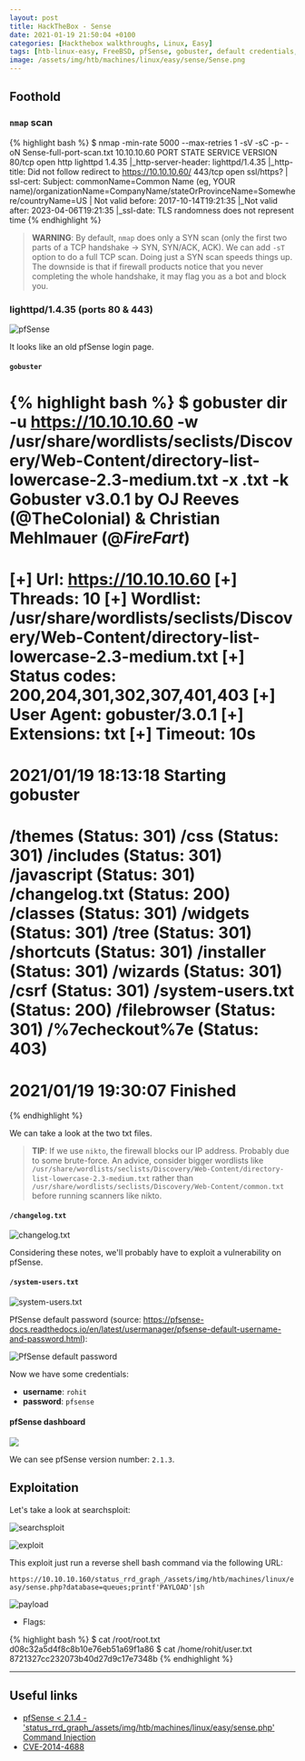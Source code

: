 ```yaml
---
layout: post
title: HackTheBox - Sense
date: 2021-01-19 21:50:04 +0100
categories: [Hackthebox walkthroughs, Linux, Easy]
tags: [htb-linux-easy, FreeBSD, pfSense, gobuster, default credentials, searchsploit, CVE-2014-4688, writeup, oscp-prep]
image: /assets/img/htb/machines/linux/easy/sense/Sense.png
---
```


## Foothold

### `nmap` scan

{% highlight bash %}
$ nmap -min-rate 5000 --max-retries 1 -sV -sC -p- -oN Sense-full-port-scan.txt 10.10.10.60
PORT    STATE SERVICE    VERSION
80/tcp  open  http       lighttpd 1.4.35
|_http-server-header: lighttpd/1.4.35
|_http-title: Did not follow redirect to https://10.10.10.60/
443/tcp open  ssl/https?
| ssl-cert: Subject: commonName=Common Name (eg, YOUR name)/organizationName=CompanyName/stateOrProvinceName=Somewhere/countryName=US
| Not valid before: 2017-10-14T19:21:35
|_Not valid after:  2023-04-06T19:21:35
|_ssl-date: TLS randomness does not represent time
{% endhighlight %}

> **WARNING**: By default, `nmap` does only a SYN scan (only the first two parts of a TCP handshake &rarr; SYN, SYN/ACK, ACK). We can add `-sT` option to do a full TCP scan. Doing just a SYN scan speeds things up. The downside is that if firewall products notice that you never completing the whole handshake, it may flag you as a bot and block you.

### lighttpd/1.4.35 (ports 80 & 443)

![pfSense](/assets/img/htb/machines/linux/easy/sense/80.png)

It looks like an old pfSense login page.

#### `gobuster`

{% highlight bash %}
$ gobuster dir -u https://10.10.10.60 -w /usr/share/wordlists/seclists/Discovery/Web-Content/directory-list-lowercase-2.3-medium.txt -x .txt -k
Gobuster v3.0.1
by OJ Reeves (@TheColonial) & Christian Mehlmauer (@_FireFart_)
===============================================================
[+] Url:            https://10.10.10.60
[+] Threads:        10
[+] Wordlist:       /usr/share/wordlists/seclists/Discovery/Web-Content/directory-list-lowercase-2.3-medium.txt
[+] Status codes:   200,204,301,302,307,401,403
[+] User Agent:     gobuster/3.0.1
[+] Extensions:     txt
[+] Timeout:        10s
===============================================================
2021/01/19 18:13:18 Starting gobuster
===============================================================
/themes (Status: 301)
/css (Status: 301)
/includes (Status: 301)
/javascript (Status: 301)
/changelog.txt (Status: 200)
/classes (Status: 301)
/widgets (Status: 301)
/tree (Status: 301)
/shortcuts (Status: 301)
/installer (Status: 301)
/wizards (Status: 301)
/csrf (Status: 301)
/system-users.txt (Status: 200)
/filebrowser (Status: 301)
/%7echeckout%7e (Status: 403)
===============================================================
2021/01/19 19:30:07 Finished
===============================================================
{% endhighlight %}

We can take a look at the two txt files.

> **TIP**: If we use `nikto`, the firewall blocks our IP address. Probably due to some brute-force. An advice, consider bigger wordlists like `/usr/share/wordlists/seclists/Discovery/Web-Content/directory-list-lowercase-2.3-medium.txt` rather than `/usr/share/wordlists/seclists/Discovery/Web-Content/common.txt` before running scanners like nikto.

#### `/changelog.txt`

![changelog.txt](/assets/img/htb/machines/linux/easy/sense/80-changelog.png)

Considering these notes, we'll probably have to exploit a vulnerability on pfSense. 

#### `/system-users.txt`

![system-users.txt](/assets/img/htb/machines/linux/easy/sense/80-system-users.png)

PfSense default password (source: https://pfsense-docs.readthedocs.io/en/latest/usermanager/pfsense-default-username-and-password.html):

![PfSense default password](/assets/img/htb/machines/linux/easy/sense/default_pass.png)

Now we have some credentials:
- **username**: `rohit`
- **password**: `pfsense`

#### pfSense dashboard

![](/assets/img/htb/machines/linux/easy/sense/80-release.png)

We can see pfSense version number: `2.1.3`.

## Exploitation

Let's take a look at searchsploit:

![searchsploit](/assets/img/htb/machines/linux/easy/sense/searchsploit.png)

![exploit](/assets/img/htb/machines/linux/easy/sense/exploit.png)

This exploit just run a reverse shell bash command via the following URL:

`https://10.10.10.160/status_rrd_graph_/assets/img/htb/machines/linux/easy/sense.php?database=queues;printf'PAYLOAD'|sh`

![payload](/assets/img/htb/machines/linux/easy/sense/payload.png)

- Flags:

{% highlight bash %}
$ cat /root/root.txt
d08c32a5d4f8c8b10e76eb51a69f1a86
$ cat /home/rohit/user.txt
8721327cc232073b40d27d9c17e7348b
{% endhighlight %}
___

## Useful links

- [pfSense < 2.1.4 - 'status_rrd_graph_/assets/img/htb/machines/linux/easy/sense.php' Command Injection ](https://www.exploit-db.com/exploits/43560)
- [CVE-2014-4688](https://nvd.nist.gov/vuln/detail/CVE-2014-4688)